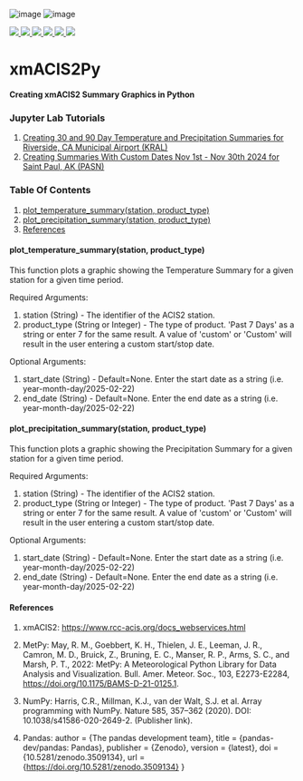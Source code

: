 ![image](https://github.com/user-attachments/assets/fb5ecdf9-bd51-4243-be7d-92af0952bfd8) ![image](https://github.com/user-attachments/assets/da1b43c0-2b6a-4a5c-9eb4-f08b30cab42b)

<a href="https://anaconda.org/conda-forge/xmacis2py"> <img src="https://anaconda.org/conda-forge/xmacis2py/badges/version.svg" /> </a>
<a href="https://anaconda.org/conda-forge/xmacis2py"> <img src="https://anaconda.org/conda-forge/xmacis2py/badges/latest_release_date.svg" /> </a>
<a href="https://anaconda.org/conda-forge/xmacis2py"> <img src="https://anaconda.org/conda-forge/xmacis2py/badges/latest_release_relative_date.svg" /> </a>
<a href="https://anaconda.org/conda-forge/xmacis2py"> <img src="https://anaconda.org/conda-forge/xmacis2py/badges/platforms.svg" /> </a>
<a href="https://anaconda.org/conda-forge/xmacis2py"> <img src="https://anaconda.org/conda-forge/xmacis2py/badges/license.svg" /> </a>
<a href="https://anaconda.org/conda-forge/xmacis2py"> <img src="https://anaconda.org/conda-forge/xmacis2py/badges/downloads.svg" /> </a>


# xmACIS2Py
**Creating xmACIS2 Summary Graphics in Python**

### Jupyter Lab Tutorials

1) [Creating 30 and 90 Day Temperature and Precipitation Summaries for Riverside, CA Municipal Airport (KRAL)](https://github.com/edrewitz/xmACIS2Py-Jupyter-Lab-Tutorials/blob/main/Tutorials/KRAL.ipynb)
2) [Creating Summaries With Custom Dates Nov 1st - Nov 30th 2024 for Saint Paul, AK (PASN)](https://github.com/edrewitz/xmACIS2Py-Jupyter-Lab-Tutorials/blob/main/Tutorials/PASN.ipynb)

### Table Of Contents

1) [plot_temperature_summary(station, product_type)](https://github.com/edrewitz/xmACIS2Py/tree/main?tab=readme-ov-file#plot_temperature_summarystation-product_type)
2) [plot_precipitation_summary(station, product_type)](https://github.com/edrewitz/xmACIS2Py/tree/main?tab=readme-ov-file#plot_precipitation_summarystation-product_type)
3) [References](https://github.com/edrewitz/xmACIS2Py/blob/main/README.md#references)


#### plot_temperature_summary(station, product_type)

This function plots a graphic showing the Temperature Summary for a given station for a given time period. 

Required Arguments:

1) station (String) - The identifier of the ACIS2 station. 
2) product_type (String or Integer) - The type of product. 'Past 7 Days' as a string or enter 7 for the same result. 
   A value of 'custom' or 'Custom' will result in the user entering a custom start/stop date. 

Optional Arguments:
1) start_date (String) - Default=None. Enter the start date as a string (i.e. year-month-day/2025-02-22)
2) end_date (String) - Default=None. Enter the end date as a string (i.e. year-month-day/2025-02-22)

#### plot_precipitation_summary(station, product_type)

This function plots a graphic showing the Precipitation Summary for a given station for a given time period. 

Required Arguments:

1) station (String) - The identifier of the ACIS2 station. 
2) product_type (String or Integer) - The type of product. 'Past 7 Days' as a string or enter 7 for the same result. 
   A value of 'custom' or 'Custom' will result in the user entering a custom start/stop date. 

Optional Arguments:
1) start_date (String) - Default=None. Enter the start date as a string (i.e. year-month-day/2025-02-22)
2) end_date (String) - Default=None. Enter the end date as a string (i.e. year-month-day/2025-02-22)


#### References


1) xmACIS2: https://www.rcc-acis.org/docs_webservices.html 

2) MetPy: May, R. M., Goebbert, K. H., Thielen, J. E., Leeman, J. R., Camron, M. D., Bruick, Z., Bruning, E. C., Manser, R. P., Arms, S. C., and Marsh, P. T., 2022: MetPy: A Meteorological Python Library for Data Analysis and Visualization. Bull. Amer. Meteor. Soc., 103, E2273-E2284, https://doi.org/10.1175/BAMS-D-21-0125.1.

3) NumPy: Harris, C.R., Millman, K.J., van der Walt, S.J. et al. Array programming with NumPy. Nature 585, 357–362 (2020). DOI: 10.1038/s41586-020-2649-2. (Publisher link).

4) Pandas:
    author       = {The pandas development team},
    title        = {pandas-dev/pandas: Pandas},
    publisher    = {Zenodo},
    version      = {latest},
    doi          = {10.5281/zenodo.3509134},
    url          = {https://doi.org/10.5281/zenodo.3509134}
}
